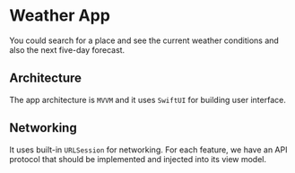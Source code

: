 # Weather App

You could search for a place and see the current weather conditions and also the next five-day forecast.

## Architecture
The app architecture is `MVVM` and it uses `SwiftUI` for building user interface.

## Networking
It uses built-in `URLSession` for networking. 
For each feature, we have an API protocol that should be implemented and injected into its view model.
